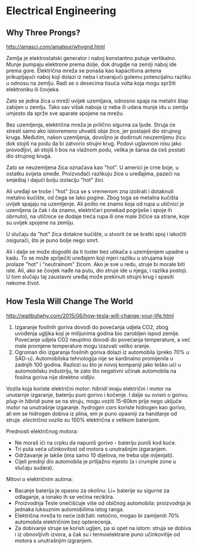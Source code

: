 # Electrical Engineering

## Why Three Prongs?

http://amasci.com/amateur/whygnd.html

Zemlja je elektrostatski generator i naboj konstantno putuje vertikalno. Munje pumpaju elektrone prema dolje, dok drugdje na zemlji naboj ide prema gore. Električna mreža se ponaša kao kapacitivna antena prikupljajući naboj koji dolazi iz neba i stvarajući golemu potencijalnu razliku u odnosu na zemlju. Radi se o desecima tisuća volta koja mogu spržiti elektroniku ili čovjeka.

Zato se jedna žica u mreži uvijek uzemljava, odnosno spaja na metalni štap zabijen u zemlju. Tako sav višak naboja iz neba ili udara munje idu u zemlju umjesto da sprže sve aparate spojene na mrežu.

Bez uzemljenja, električna mreža je prilično sigurna za ljude. Struja će stresti samo ako istovremeno uhvatiš obje žice, jer postaješ dio strujnog kruga. Međutim, nakon uzemljenja, dovoljno je dodirnuti neuzemljenu žicu dok stojiš na podu da bi zatvorio strujni krug. Podovi uglavnom nisu jako provodljivi, ali stojiš li bos na vlažnom podu, velika je šansa da ćeš postati dio strujnog kruga.

Zato se neuzemljena žica označava kao "hot". U americi je crne boje, u ostatku svijeta smeđe. Proizvođači razlikuju žice u uređajima, pazeći na smještaj i dajući bolju izolaciju "hot" žici.

Ali uređaji se troše i "hot" žica se s vremenom zna izolirati i dotaknuti metalno kućište, od čega se lako pogine. Zbog toga se metalna kučišta uvijek spajaju na uzemljenje. Ali pošto ne znamo koja od rupa u utičnici je  uzemljena (a čak i da znamo, električari ponekad pogriješe i spoje ih obrnuto), na utičnice se dodaje treća rupa ili one male žičice sa strane, koje su uvijek spojene na zemlju.

U slučaju da "hot" žica dotakne kućište, u stvorit će se kratki spoj i iskočiti osigurači, što je puno bolje nego smrt.

Ali i dalje se može dogoditi da ti toster bez utikača s uzemljenjem upadne u kadu. To se može spriječiti uređajem koji mjeri razliku u strujama koje prolaze "hot" i "neutralnom" žicom. Ako je sve u redu, struje bi morale biti iste. Ali, ako se čovjek nađe na putu, dio struje ide u njega, i razlika postoji. U tom slučaju taj zaustavni uređaj može prekinuti strujni krug i spasiti nekome život.

## How Tesla Will Change The World

http://waitbutwhy.com/2015/06/how-tesla-will-change-your-life.html

1. Izgaranje fosilnih goriva dovodi do povećanja udjela CO2, zbog uvođenja ugljika koji je milijunima godina bio zarobljen ispod zemlje. Povećanje udjela CO2 neupitno dovodi do povećanja temperature, a već male promjene temperature mogu izazvati veliko sranje.
2. Ogroman dio izgaranja fosilnih goriva dolazi iz automobila (preko 70% u SAD-u). Automobilska tehnologija nije se kardinalno promijenila u zadnjih 100 godina. Razlozi su što je novoj kompaniji jako teško ući u automobilsku industriju, te zato što negativni učinak automobila na fosilna goriva nije direktno vidljiv.

Vozila koja koriste električni motor:
*hibridi* imaju električni i motor na unutarnje izgaranje, bateriju puni gorivo i kočenje. I dalje su ovisni o gorivu.
*plug-in hibridi* pune se na struju, mogu voziti 15-60km prije nego uključe motor na unutrašnje izgaranje.
*hydrogen cars* koriste hidrogen kao gorivo, ali em se hidrogen dobiva iz plina, em je puno opasniji za handlanje od struje.
*electrična vozila* su 100% električna s velikom baterijom.

Prednosti električnog motora:
* Ne moraš ići na crpku da napuniš gorivo - bateriju puniš kod kuće.
* Tri puta veća učinkovitost od motora s unutrašnjim izgaranjem.
* Održavanje je lakše (ima samo 10 dijelova, ne treba ulje mijenjati).
* Cijeli prednji dio automobila je prtljažno mjesto (a i crumple zone u slučaju sudara).

Mitovi o električnim autima:
* Bacanje baterija je opasno za okolinu: Li+ baterije su sigurne za odlaganje, a ionako ih se većina reciklira.
* Proizvodnja Tesle onečišćuje više od običnog automobila: proizvodnja je jednaka luksuznim automobilima istog ranga.
* Električna mreža to neće izdržati: netočno, mogao bi zamijeniti 70% automobila električnim bez opterećenja.
* Za dobivanje struje se koristi ugljen, pa si opet na istom: struja se dobiva i iz obnovljivih izvora, a čak su i termoelektrane puno učinkovitije od motora s unutrašnjim izgranjem.

